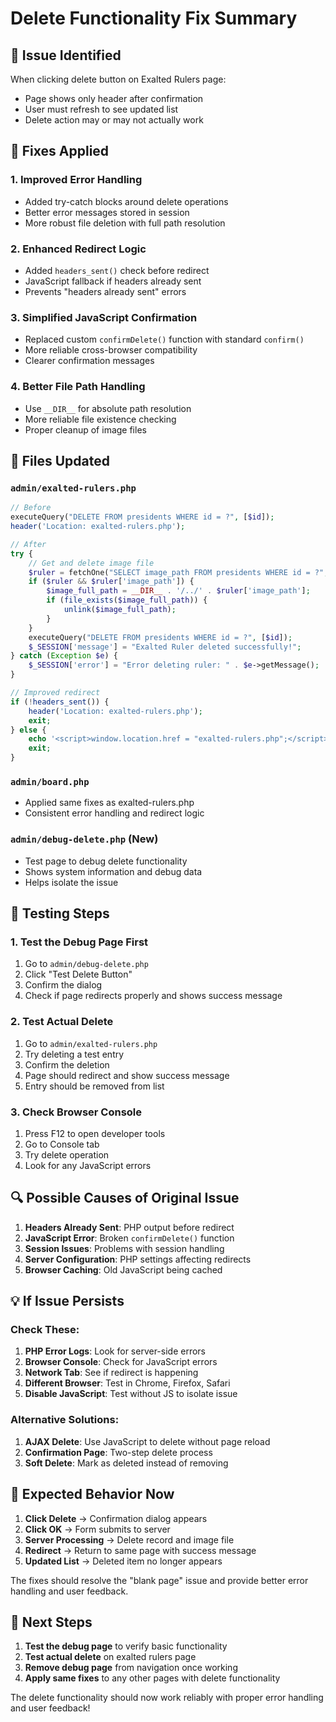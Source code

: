 # Delete Functionality Fix Summary

## 🐛 **Issue Identified**
When clicking delete button on Exalted Rulers page:
- Page shows only header after confirmation
- User must refresh to see updated list
- Delete action may or may not actually work

## 🔧 **Fixes Applied**

### 1. **Improved Error Handling**
- Added try-catch blocks around delete operations
- Better error messages stored in session
- More robust file deletion with full path resolution

### 2. **Enhanced Redirect Logic**
- Added `headers_sent()` check before redirect
- JavaScript fallback if headers already sent
- Prevents "headers already sent" errors

### 3. **Simplified JavaScript Confirmation**
- Replaced custom `confirmDelete()` function with standard `confirm()`
- More reliable cross-browser compatibility
- Clearer confirmation messages

### 4. **Better File Path Handling**
- Use `__DIR__` for absolute path resolution
- More reliable file existence checking
- Proper cleanup of image files

## 📁 **Files Updated**

### `admin/exalted-rulers.php`
```php
// Before
executeQuery("DELETE FROM presidents WHERE id = ?", [$id]);
header('Location: exalted-rulers.php');

// After  
try {
    // Get and delete image file
    $ruler = fetchOne("SELECT image_path FROM presidents WHERE id = ?", [$id]);
    if ($ruler && $ruler['image_path']) {
        $image_full_path = __DIR__ . '/../' . $ruler['image_path'];
        if (file_exists($image_full_path)) {
            unlink($image_full_path);
        }
    }
    executeQuery("DELETE FROM presidents WHERE id = ?", [$id]);
    $_SESSION['message'] = "Exalted Ruler deleted successfully!";
} catch (Exception $e) {
    $_SESSION['error'] = "Error deleting ruler: " . $e->getMessage();
}

// Improved redirect
if (!headers_sent()) {
    header('Location: exalted-rulers.php');
    exit;
} else {
    echo '<script>window.location.href = "exalted-rulers.php";</script>';
    exit;
}
```

### `admin/board.php`
- Applied same fixes as exalted-rulers.php
- Consistent error handling and redirect logic

### `admin/debug-delete.php` (New)
- Test page to debug delete functionality
- Shows system information and debug data
- Helps isolate the issue

## 🧪 **Testing Steps**

### 1. **Test the Debug Page First**
1. Go to `admin/debug-delete.php`
2. Click "Test Delete Button"
3. Confirm the dialog
4. Check if page redirects properly and shows success message

### 2. **Test Actual Delete**
1. Go to `admin/exalted-rulers.php`
2. Try deleting a test entry
3. Confirm the deletion
4. Page should redirect and show success message
5. Entry should be removed from list

### 3. **Check Browser Console**
1. Press F12 to open developer tools
2. Go to Console tab
3. Try delete operation
4. Look for any JavaScript errors

## 🔍 **Possible Causes of Original Issue**

1. **Headers Already Sent**: PHP output before redirect
2. **JavaScript Error**: Broken `confirmDelete()` function
3. **Session Issues**: Problems with session handling
4. **Server Configuration**: PHP settings affecting redirects
5. **Browser Caching**: Old JavaScript being cached

## 💡 **If Issue Persists**

### Check These:
1. **PHP Error Logs**: Look for server-side errors
2. **Browser Console**: Check for JavaScript errors
3. **Network Tab**: See if redirect is happening
4. **Different Browser**: Test in Chrome, Firefox, Safari
5. **Disable JavaScript**: Test without JS to isolate issue

### Alternative Solutions:
1. **AJAX Delete**: Use JavaScript to delete without page reload
2. **Confirmation Page**: Two-step delete process
3. **Soft Delete**: Mark as deleted instead of removing

## 🎯 **Expected Behavior Now**

1. **Click Delete** → Confirmation dialog appears
2. **Click OK** → Form submits to server
3. **Server Processing** → Delete record and image file
4. **Redirect** → Return to same page with success message
5. **Updated List** → Deleted item no longer appears

The fixes should resolve the "blank page" issue and provide better error handling and user feedback.

## 🚀 **Next Steps**

1. **Test the debug page** to verify basic functionality
2. **Test actual delete** on exalted rulers page
3. **Remove debug page** from navigation once working
4. **Apply same fixes** to any other pages with delete functionality

The delete functionality should now work reliably with proper error handling and user feedback!
